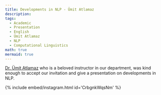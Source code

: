 ```yaml
---
title: Developments in NLP - Ümit Atlamaz
description:
tags:
  - Academic
  - Presentation
  - English
  - Ümit Atlamaz
  - NLP
  - Computational Linguistics
math: true
mermaid: true
---
```

[Dr. Ümit Atlamaz](https://linguistics.bogazici.edu.tr/umit-atlamaz) who is a beloved instructor in our department, was kind enough to accept our invitation and give a presentation on developments in NLP.

{% include embed/instagram.html id='CrbgnkWqsNm' %}